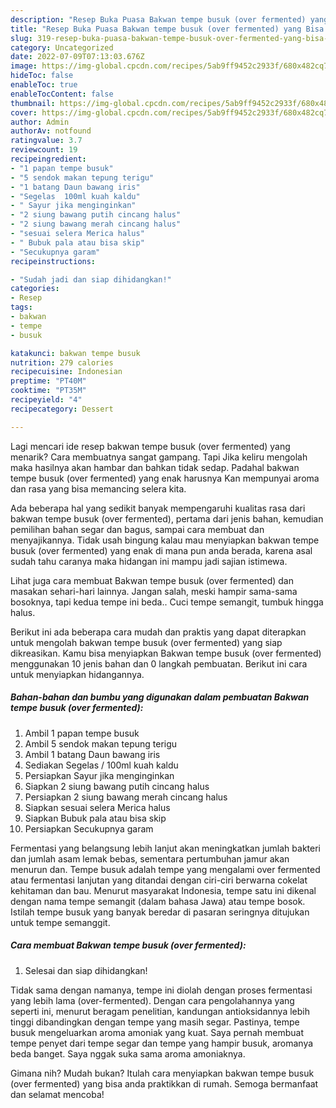 ```yaml
---
description: "Resep Buka Puasa Bakwan tempe busuk (over fermented) yang Bisa Manjain Lidah"
title: "Resep Buka Puasa Bakwan tempe busuk (over fermented) yang Bisa Manjain Lidah"
slug: 319-resep-buka-puasa-bakwan-tempe-busuk-over-fermented-yang-bisa-manjain-lidah
category: Uncategorized
date: 2022-07-09T07:13:03.676Z
image: https://img-global.cpcdn.com/recipes/5ab9ff9452c2933f/680x482cq70/bakwan-tempe-busuk-over-fermented-foto-resep-utama.jpg
hideToc: false
enableToc: true
enableTocContent: false
thumbnail: https://img-global.cpcdn.com/recipes/5ab9ff9452c2933f/680x482cq70/bakwan-tempe-busuk-over-fermented-foto-resep-utama.jpg
cover: https://img-global.cpcdn.com/recipes/5ab9ff9452c2933f/680x482cq70/bakwan-tempe-busuk-over-fermented-foto-resep-utama.jpg
author: Admin
authorAv: notfound
ratingvalue: 3.7
reviewcount: 19
recipeingredient:
- "1 papan tempe busuk"
- "5 sendok makan tepung terigu"
- "1 batang Daun bawang iris"
- "Segelas  100ml kuah kaldu"
- " Sayur jika menginginkan"
- "2 siung bawang putih cincang halus"
- "2 siung bawang merah cincang halus"
- "sesuai selera Merica halus"
- " Bubuk pala atau bisa skip"
- "Secukupnya garam"
recipeinstructions:

- "Sudah jadi dan siap dihidangkan!"
categories:
- Resep
tags:
- bakwan
- tempe
- busuk

katakunci: bakwan tempe busuk 
nutrition: 279 calories
recipecuisine: Indonesian
preptime: "PT40M"
cooktime: "PT35M"
recipeyield: "4"
recipecategory: Dessert

---
```



Lagi mencari ide resep bakwan tempe busuk (over fermented) yang menarik? Cara membuatnya sangat gampang. Tapi Jika keliru mengolah maka hasilnya akan hambar dan bahkan tidak sedap. Padahal bakwan tempe busuk (over fermented) yang enak harusnya Kan mempunyai aroma dan rasa yang bisa memancing selera kita.


Ada beberapa hal yang sedikit banyak mempengaruhi kualitas rasa dari bakwan tempe busuk (over fermented), pertama dari jenis bahan, kemudian pemilihan bahan segar dan bagus, sampai cara membuat dan menyajikannya. Tidak usah bingung kalau mau menyiapkan bakwan tempe busuk (over fermented) yang enak di mana pun anda berada, karena asal sudah tahu caranya maka hidangan ini mampu jadi sajian istimewa.

Lihat juga cara membuat Bakwan tempe busuk (over fermented) dan masakan sehari-hari lainnya. Jangan salah, meski hampir sama-sama bosoknya, tapi kedua tempe ini beda.. Cuci tempe semangit, tumbuk hingga halus.


Berikut ini ada beberapa cara mudah dan praktis yang dapat diterapkan untuk mengolah bakwan tempe busuk (over fermented) yang siap dikreasikan. Kamu bisa menyiapkan Bakwan tempe busuk (over fermented) menggunakan 10 jenis bahan dan 0 langkah pembuatan. Berikut ini cara untuk menyiapkan hidangannya.

<!--inarticleads1-->

##### Bahan-bahan dan bumbu yang digunakan dalam pembuatan Bakwan tempe busuk (over fermented):

1. Ambil 1 papan tempe busuk
1. Ambil 5 sendok makan tepung terigu
1. Ambil 1 batang Daun bawang iris
1. Sediakan Segelas / 100ml kuah kaldu
1. Persiapkan  Sayur jika menginginkan
1. Siapkan 2 siung bawang putih cincang halus
1. Persiapkan 2 siung bawang merah cincang halus
1. Siapkan sesuai selera Merica halus
1. Siapkan  Bubuk pala atau bisa skip
1. Persiapkan Secukupnya garam


Fermentasi yang belangsung lebih lanjut akan meningkatkan jumlah bakteri dan jumlah asam lemak bebas, sementara pertumbuhan jamur akan menurun dan. Tempe busuk adalah tempe yang mengalami over fermented atau fermentasi lanjutan yang ditandai dengan ciri-ciri berwarna cokelat kehitaman dan bau. Menurut masyarakat Indonesia, tempe satu ini dikenal dengan nama tempe semangit (dalam bahasa Jawa) atau tempe bosok. Istilah tempe busuk yang banyak beredar di pasaran seringnya ditujukan untuk tempe semanggit. 

<!--inarticleads2-->

##### Cara membuat Bakwan tempe busuk (over fermented):


1. Selesai dan siap dihidangkan!

Tidak sama dengan namanya, tempe ini diolah dengan proses fermentasi yang lebih lama (over-fermented). Dengan cara pengolahannya yang seperti ini, menurut beragam penelitian, kandungan antioksidannya lebih tinggi dibandingkan dengan tempe yang masih segar. Pastinya, tempe busuk mengeluarkan aroma amoniak yang kuat. Saya pernah membuat tempe penyet dari tempe segar dan tempe yang hampir busuk, aromanya beda banget. Saya nggak suka sama aroma amoniaknya. 

Gimana nih? Mudah bukan? Itulah cara menyiapkan bakwan tempe busuk (over fermented) yang bisa anda praktikkan di rumah. Semoga bermanfaat dan selamat mencoba!
